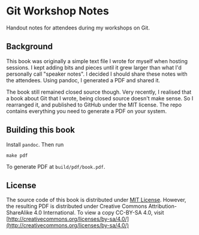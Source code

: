 # Git Workshop Notes

Handout notes for attendees during my workshops on Git.

## Background

This book was originally a simple text file I wrote for myself when hosting sessions. I kept adding bits and pieces until it grew larger than what I'd personally call "speaker notes". I decided I should share these notes with the attendees. Using pandoc, I generated a PDF and shared it.

The book still remained closed source though. Very recently, I realised that a book about Git that I wrote, being closed source doesn't make sense. So I rearranged it, and published to GitHub under the MIT license. The repo contains everything you need to generate a PDF on your system.

## Building this book

Install `pandoc`. Then run

```
make pdf
```

To generate PDF at `build/pdf/book.pdf`.

## License

The source code of this book is distributed under [MIT License](./LICENSE.md). However, the resulting PDF is distributed under Creative Commons Attribution-ShareAlike 4.0 International. To view a copy CC-BY-SA 4.0, visit [http://creativecommons.org/licenses/by-sa/4.0/](http://creativecommons.org/licenses/by-sa/4.0/)
